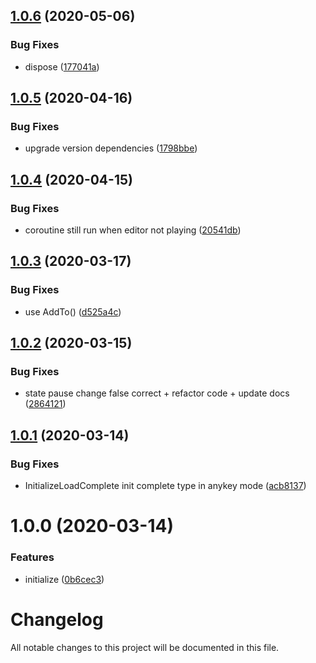 ## [1.0.6](https://github.com/worldreaver/Loader/compare/1.0.5...1.0.6) (2020-05-06)


### Bug Fixes

* dispose ([177041a](https://github.com/worldreaver/Loader/commit/177041abd578a2ca86dee086e1663259e0c9cf9b))

## [1.0.5](https://github.com/worldreaver/Loader/compare/1.0.4...1.0.5) (2020-04-16)


### Bug Fixes

* upgrade version dependencies ([1798bbe](https://github.com/worldreaver/Loader/commit/1798bbea700c54770c45df12ac01ebdd05c6bc4c))

## [1.0.4](https://github.com/worldreaver/Loader/compare/1.0.3...1.0.4) (2020-04-15)


### Bug Fixes

* coroutine still run when editor not playing ([20541db](https://github.com/worldreaver/Loader/commit/20541db963f44dd17ce65112d0d0e90cc134364c))

## [1.0.3](https://github.com/worldreaver/Loader/compare/1.0.2...1.0.3) (2020-03-17)


### Bug Fixes

* use AddTo() ([d525a4c](https://github.com/worldreaver/Loader/commit/d525a4c5f50161eda69b10770a084381c6ed7d25))

## [1.0.2](https://github.com/worldreaver/Loader/compare/1.0.1...1.0.2) (2020-03-15)


### Bug Fixes

* state pause change false correct + refactor code + update docs ([2864121](https://github.com/worldreaver/Loader/commit/286412166bce596ccec407475f5b043c092642a3))

## [1.0.1](https://github.com/worldreaver/Loader/compare/1.0.0...1.0.1) (2020-03-14)


### Bug Fixes

* InitializeLoadComplete init complete type in anykey mode ([acb8137](https://github.com/worldreaver/Loader/commit/acb8137c3061f52926caeab7e109b1c49daed8bd))

# 1.0.0 (2020-03-14)


### Features

* initialize ([0b6cec3](https://github.com/worldreaver/Loader/commit/0b6cec3625c819ede0f064fcea689fa2ab0a52ee))

# Changelog
All notable changes to this project will be documented in this file.
